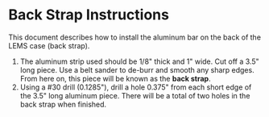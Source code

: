 # Back Strap Instructions

This document describes how to install the aluminum bar on the back of the LEMS case (back strap).

1. The aluminum strip used should be 1/8" thick and 1" wide. Cut off a 3.5" long piece. Use a belt sander to de-burr and smooth any sharp edges. From here on, this piece will be known as the **back strap**.
2. Using a #30 drill (0.1285"), drill a hole 0.375" from each short edge of the 3.5" long aluminum piece. There will be a total of two holes in the back strap when finished.